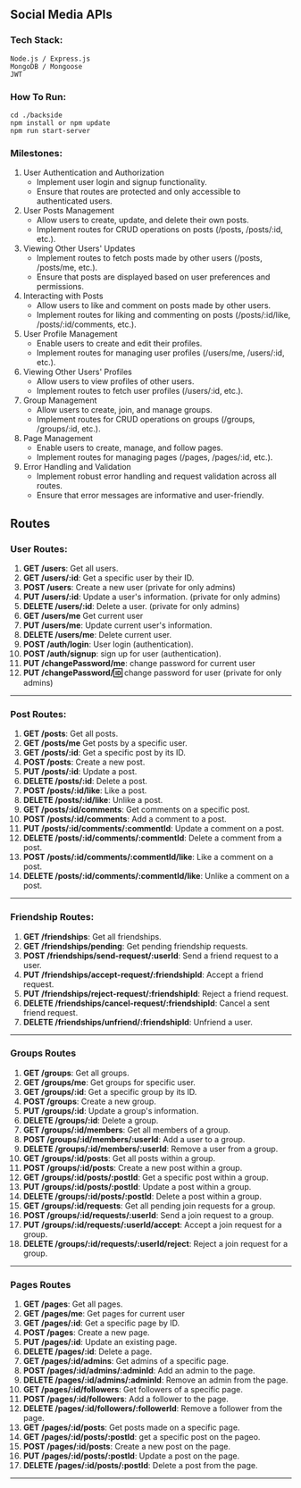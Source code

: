 ## Social Media APIs

### Tech Stack:
    Node.js / Express.js
    MongoDB / Mongoose
    JWT

### How To Run:
    cd ./backside
    npm install or npm update
    npm run start-server

### Milestones:

1. User Authentication and Authorization
    * Implement user login and signup functionality.
    * Ensure that routes are protected and only accessible to authenticated users.
2. User Posts Management
    * Allow users to create, update, and delete their own posts.
    * Implement routes for CRUD operations on posts (/posts, /posts/:id, etc.).
3. Viewing Other Users' Updates
    * Implement routes to fetch posts made by other users (/posts, /posts/me, etc.).
    * Ensure that posts are displayed based on user preferences and permissions.
4. Interacting with Posts
    * Allow users to like and comment on posts made by other users.
    * Implement routes for liking and commenting on posts (/posts/:id/like, /posts/:id/comments, etc.).
5. User Profile Management
    * Enable users to create and edit their profiles.
    * Implement routes for managing user profiles (/users/me, /users/:id, etc.).
6. Viewing Other Users' Profiles
    * Allow users to view profiles of other users.
    * Implement routes to fetch user profiles (/users/:id, etc.).
7. Group Management
    * Allow users to create, join, and manage groups.
    * Implement routes for CRUD operations on groups (/groups, /groups/:id, etc.).
8. Page Management
    * Enable users to create, manage, and follow pages.
    * Implement routes for managing pages (/pages, /pages/:id, etc.).
9.  Error Handling and Validation
    * Implement robust error handling and request validation across all routes.
    * Ensure that error messages are informative and user-friendly.

## Routes
### **User Routes:**

1. **GET /users**: Get all users.
2. **GET /users/:id**: Get a specific user by their ID.
3. **POST /users**: Create a new user (private for only admins)
4. **PUT /users/:id**: Update a user's information. (private for only admins)
5. **DELETE /users/:id**: Delete a user. (private for only admins)
6. **GET /users/me** Get  current user
7. **PUT /users/me**: Update current user's information.
8. **DELETE /users/me**: Delete current user.
9. **POST /auth/login**: User login (authentication).
10. **POST /auth/signup**: sign up for user (authentication).
11. **PUT /changePassword/me**: change password for current user
12. **PUT /changePassword/:id:** change password for user (private for only admins)
-----------------
### **Post Routes:**

1. **GET /posts**: Get all posts.
2. **GET /posts/me** Get posts by a specific user. 
3. **GET /posts/:id**: Get a specific post by its ID.
4. **POST /posts**: Create a new post.
5. **PUT /posts/:id**: Update a post.
6. **DELETE /posts/:id**: Delete a post.
7. **POST /posts/:id/like**: Like a post.
8. **DELETE /posts/:id/like**: Unlike a post.
9. **GET /posts/:id/comments**: Get comments on a specific post.
10. **POST /posts/:id/comments**: Add a comment to a post.
11. **PUT /posts/:id/comments/:commentId**: Update a comment on a post.
12. **DELETE /posts/:id/comments/:commentId**: Delete a comment from a post.
13. **POST /posts/:id/comments/:commentId/like**: Like a comment on a post.
14. **DELETE /posts/:id/comments/:commentId/like**: Unlike a comment on a post.
---------------
### Friendship Routes:

1. **GET /friendships**: Get all friendships.
2. **GET /friendships/pending**: Get pending friendship requests.
3. **POST /friendships/send-request/:userId**: Send a friend request to a user.
4. **PUT /friendships/accept-request/:friendshipId**: Accept a friend request.
5. **PUT /friendships/reject-request/:friendshipId**: Reject a friend request.
6. **DELETE /friendships/cancel-request/:friendshipId**: Cancel a sent friend request.
7. **DELETE /friendships/unfriend/:friendshipId**: Unfriend a user.
-----------------------
### Groups Routes

1. **GET /groups**: Get all groups.
2. **GET /groups/me**: Get groups for specific user.
3. **GET /groups/:id**: Get a specific group by its ID.
4. **POST /groups**: Create a new group.
5. **PUT /groups/:id**: Update a group's information.
6. **DELETE /groups/:id**: Delete a group.
7. **GET /groups/:id/members**: Get all members of a group.
8. **POST /groups/:id/members/:userId**: Add a user to a group.
9. **DELETE /groups/:id/members/:userId**: Remove a user from a group.
10. **GET /groups/:id/posts**: Get all posts within a group.
11. **POST /groups/:id/posts**: Create a new post within a group.
12. **GET /groups/:id/posts/:postId**: Get a specific post within a group.
13. **PUT /groups/:id/posts/:postId**: Update a post within a group.
14. **DELETE /groups/:id/posts/:postId**: Delete a post within a group.
15. **GET /groups/:id/requests**: Get all pending join requests for a group.
16. **POST /groups/:id/requests/:userId**: Send a join request to a group.
17. **PUT /groups/:id/requests/:userId/accept**: Accept a join request for a group.
18. **DELETE /groups/:id/requests/:userId/reject**: Reject a join request for a group.
-----------------------
### Pages Routes

1. **GET /pages**: Get all pages.
2. **GET /pages/me**: Get pages for current user
3. **GET /pages/:id**: Get a specific page by ID.
4. **POST /pages**: Create a new page.
5. **PUT /pages/:id**: Update an existing page.
6. **DELETE /pages/:id**: Delete a page.
7. **GET /pages/:id/admins**: Get admins of a specific page.
8. **POST /pages/:id/admins/:adminId**: Add an admin to the page.
9. **DELETE /pages/:id/admins/:adminId**: Remove an admin from the page.
10. **GET /pages/:id/followers**: Get followers of a specific page.
11. **POST /pages/:id/followers**: Add a follower to the page.
12. **DELETE /pages/:id/followers/:followerId**: Remove a follower from the page.
13. **GET /pages/:id/posts**: Get posts made on a specific page.
14. **GET /pages/:id/posts/:postId**: get a specific post on the pageo.
15. **POST /pages/:id/posts**: Create a new post on the page.
16. **PUT /pages/:id/posts/:postId**: Update a post on the page.
17. **DELETE /pages/:id/posts/:postId**: Delete a post from the page.
------------------------
